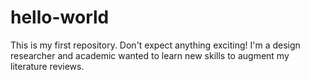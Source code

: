 # hello-world
This is my first repository. Don't expect anything exciting!
I'm a design researcher and academic wanted to learn new skills to augment my literature reviews.
